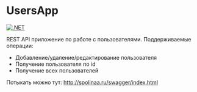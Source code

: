 # UsersApp

[![.NET](https://github.com/spolinaa/UsersApp/actions/workflows/dotnet.yml/badge.svg)](https://github.com/spolinaa/UsersApp/actions/workflows/dotnet.yml)

REST API приложение по работе с пользователями. Поддерживаемые операции:
- Добавление/удаление/редактирование пользователя
- Получение пользователя по id
- Получение всех пользователей

Потыкать можно тут: http://spolinaa.ru/swagger/index.html

